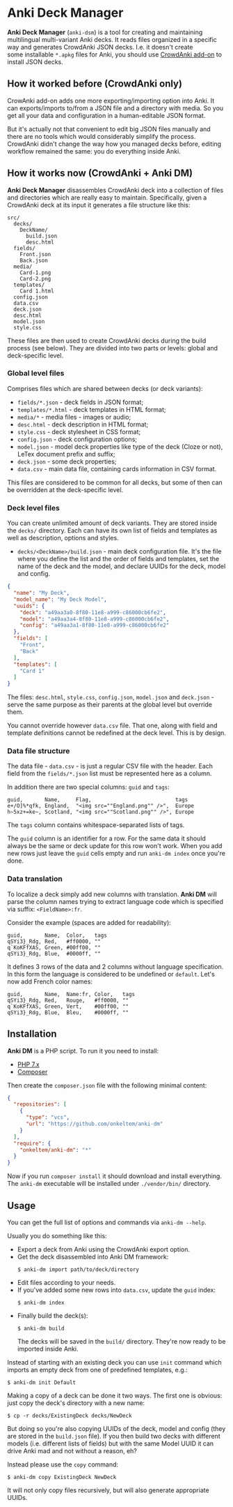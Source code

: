 # Anki Deck Manager

**Anki Deck Manager** (`anki-dsm`) is a tool for creating and maintaining 
multilingual multi-variant Anki decks. It reads files organized in 
a specific way and generates CrowdAnki JSON decks. I.e. it doesn't create   
some installable `*.apkg` files for Anki, you should use [CrowdAnki add-on](https://github.com/Stvad/CrowdAnki)
to install JSON decks.

## How it worked before (CrowdAnki only)

CrowAnki add-on adds one more exporting/importing option into Anki. 
It can exports/imports to/from a JSON file and a directory with media.
So you get all your data and configuration in a human-editable JSON format. 

But it's actually not that convenient to edit big JSON files manually and there are no 
tools which would considerably simplify the process. CrowdAnki didn't change the
way how you managed decks before, editing workflow remained the same: you do everything
inside Anki.

## How it works now (CrowdAnki + Anki DM)

**Anki Deck Manager** disassembles CrowdAnki deck into a collection of files 
and directories which are really easy to maintain. Specifically, given a CrowdAnki 
deck at its input it generates a file structure like this:  

```
src/
  decks/
    DeckName/
      build.json
      desc.html
  fields/
    Front.json
    Back.json
  media/
    Card-1.png
    Card-2.png
  templates/
    Card 1.html
  config.json
  data.csv
  deck.json
  desc.html
  model.json
  style.css
```

These files are then used to create CrowdAnki decks during the build process (see below). 
They are divided into two parts or levels: global and deck-specific level.

### Global level files

Comprises files which are shared between decks (or deck variants):

- `fields/*.json` - deck fields in JSON format;
- `templates/*.html` - deck templates in HTML format;
- `media/*` - media files - images or audio; 
- `desc.html` - deck description in HTML format;
- `style.css` - deck stylesheet in CSS format;
- `config.json` - deck configuration options;
- `model.json` - model deck properties like type of the deck (Cloze or not), LeTex document prefix and suffix;
- `deck.json` - some deck properties;
- `data.csv` - main data file, containing cards information in CSV format.

This files are considered to be common for all decks, but some of then 
can be overridden at the deck-specific level.

### Deck level files

You can create unlimited amount of deck variants. They are stored inside
the `decks/` directory. Each can have its own list of fields and templates 
as well as description, options and styles.

- `decks/<DeckName>/build.json` - main deck configuration file. It's the file
where you define the list and the order of fields and templates, set the name
of the deck and the model, and declare UUIDs for the deck, model and config. 

```json
{
  "name": "My Deck",
  "model_name": "My Deck Model",
  "uuids": {
    "deck": "a49aa3a0-8f80-11e8-a999-c86000cb6fe2",
    "model": "a49aa3a4-8f80-11e8-a999-c86000cb6fe2",
    "config": "a49aa3a1-8f80-11e8-a999-c86000cb6fe2"
  },
  "fields": [
    "Front",
    "Back"
  ],
  "templates": [
    "Card 1"
  ]
}

```

The files: `desc.html`, `style.css`, `config.json`, `model.json` and `deck.json` - 
serve the same purpose as their parents at the global level but override them.

You cannot override however `data.csv` file. That one, along with field 
and template definitions cannot be redefined at the deck level. This is by design.

### Data file structure

The data file - `data.csv` - is just a regular CSV file with the header. 
Each field from the `fields/*.json` list must be represented here as a column.  

In addition there are two special columns: `guid` and `tags`:
```
guid,       Name,     Flag,                           tags
e+/O]%*qfk, England,  "<img src=""England.png"" />",  Europe
h~5xz+=ke~, Scotland, "<img src=""Scotland.png"" />", Europe
```

The `tags` column contains whitespace-separated lists of tags.

The `guid` column is an identifier for a row. For the same data 
it should always be the same or deck update for this row won't work. 
When you add new rows just leave the `guid` cells empty and run
`anki-dm index` once you're done.

### Data translation

To localize a deck simply add new columns with translation. 
**Anki DM** will parse the column names trying to extract language code
which is specified via suffix: `<FieldName>:fr`.   

Consider the example (spaces are added for readability):

```
guid,       Name,  Color,   tags
qSYi3}_Rdg, Red,   #ff0000, ""
q`KoKFfXAS, Green, #00ff00, ""
qSYi3}_Rdg, Blue,  #0000ff, ""
```

It defines 3 rows of the data and 2 columns without language specification.
In this form the language is considered to be undefined or `default`. Let's
now add French color names:


```
guid,       Name,  Name:fr, Color,   tags
qSYi3}_Rdg, Red,   Rouge,   #ff0000, ""
q`KoKFfXAS, Green, Vert,    #00ff00, ""
qSYi3}_Rdg, Blue,  Bleu,    #0000ff, ""
```

## Installation

**Anki DM** is a PHP script. To run it you need to install:

- [PHP 7.x](http://php.net)
- [Composer](https://getcomposer.org/download/)

Then create the `composer.json` file with the following minimal content:

```json
{
  "repositories": [
    {
      "type": "vcs",
      "url": "https://github.com/onkeltem/anki-dm"
    }
  ],
  "require": {
    "onkeltem/anki-dm": "*"
  }
}
```

Now if you run `composer install` it should download and install everything.
The `anki-dm` executable will be installed under `./vendor/bin/` directory.

## Usage

You can get the full list of options and commands via `anki-dm --help`.

Usually you do something like this:

- Export a deck from Anki using the CrowdAnki export option.
- Get the deck disassembled into Anki DM framework:
    ```
    $ anki-dm import path/to/deck/directory
    ```
- Edit files according to your needs.
- If you've added some new rows into `data.csv`, update the `guid` index:
    ```
    $ anki-dm index
    ```
- Finally build the deck(s): 
    ```
    $ anki-dm build
    ```
   The decks will be saved in the `build/` directory. They're now
   ready to be imported inside Anki.    

Instead of starting with an existing deck you can use `init` command 
which imports an empty deck from one of predefined templates, e.g.:

```
$ anki-dm init Default
```

Making a copy of a deck can be done it two ways. The first one is obvious:
just copy the deck's directory with a new name:

```
$ cp -r decks/ExistingDeck decks/NewDeck
```
  
But doing so you're also copying UUIDs of the deck, model
and config (they are stored in the `build.json` file). If you then build
two decks with different models (i.e. different lists of fields) but with the 
same Model UUID it can drive Anki mad and not without a reason, eh? 

Instead please use the `copy` command: 

```
$ anki-dm copy ExistingDeck NewDeck
```

It will not only copy files recursively, but will also generate appropriate UUIDs.  
